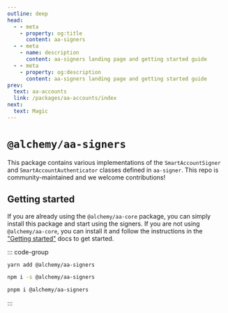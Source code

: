 ```yaml
---
outline: deep
head:
  - - meta
    - property: og:title
      content: aa-signers
  - - meta
    - name: description
      content: aa-signers landing page and getting started guide
  - - meta
    - property: og:description
      content: aa-signers landing page and getting started guide
prev:
  text: aa-accounts
  link: /packages/aa-accounts/index
next:
  text: Magic
---
```


# `@alchemy/aa-signers`

This package contains various implementations of the `SmartAccountSigner` and `SmartAccountAuthenticator` classes defined in `aa-signer`. This repo is community-maintained and we welcome contributions!

## Getting started

If you are already using the `@alchemy/aa-core` package, you can simply install this package and start using the signers. If you are not using `@alchemy/aa-core`, you can install it and follow the instructions in the ["Getting started"](/getting-started/introduction) docs to get started.

::: code-group

```bash [yarn]
yarn add @alchemy/aa-signers
```

```bash [npm]
npm i -s @alchemy/aa-signers
```

```bash [pnpm]
pnpm i @alchemy/aa-signers
```

:::
